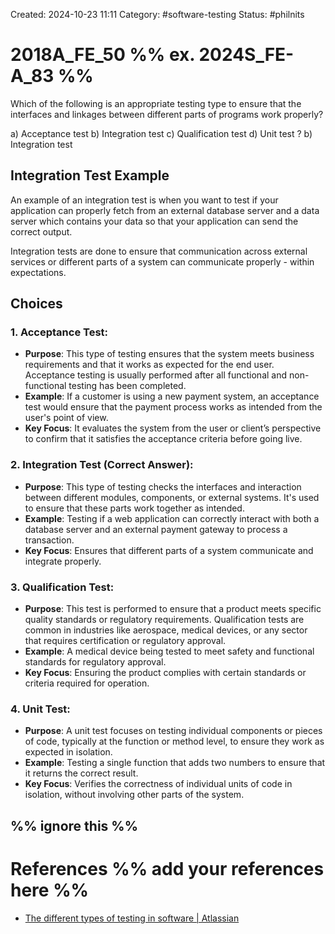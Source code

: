 Created: 2024-10-23 11:11
Category: #software-testing 
Status: #philnits



# 2018A_FE_50 %% ex. 2024S_FE-A_83 %%

Which of the following is an appropriate testing type to ensure that the interfaces and linkages between different parts of programs work properly?

a) Acceptance test
b) Integration test 
c) Qualification test
d) Unit test 
? 
b) Integration test 


## Integration Test Example

An example of an integration test is when you want to test if your application can properly fetch from an external database server and a data server which contains your data so that your application can send the correct output.

Integration tests are done to ensure that communication across external services or different parts of a system can communicate properly - within expectations.

## Choices 

### 1. **Acceptance Test**:

- **Purpose**: This type of testing ensures that the system meets business requirements and that it works as expected for the end user. Acceptance testing is usually performed after all functional and non-functional testing has been completed.
- **Example**: If a customer is using a new payment system, an acceptance test would ensure that the payment process works as intended from the user's point of view.
- **Key Focus**: It evaluates the system from the user or client’s perspective to confirm that it satisfies the acceptance criteria before going live.

### 2. **Integration Test** (Correct Answer):

- **Purpose**: This type of testing checks the interfaces and interaction between different modules, components, or external systems. It's used to ensure that these parts work together as intended.
- **Example**: Testing if a web application can correctly interact with both a database server and an external payment gateway to process a transaction.
- **Key Focus**: Ensures that different parts of a system communicate and integrate properly.

### 3. **Qualification Test**:

- **Purpose**: This test is performed to ensure that a product meets specific quality standards or regulatory requirements. Qualification tests are common in industries like aerospace, medical devices, or any sector that requires certification or regulatory approval.
- **Example**: A medical device being tested to meet safety and functional standards for regulatory approval.
- **Key Focus**: Ensuring the product complies with certain standards or criteria required for operation.

### 4. **Unit Test**:

- **Purpose**: A unit test focuses on testing individual components or pieces of code, typically at the function or method level, to ensure they work as expected in isolation.
- **Example**: Testing a single function that adds two numbers to ensure that it returns the correct result.
- **Key Focus**: Verifies the correctness of individual units of code in isolation, without involving other parts of the system.


%% ignore this %%
---









# References %% add your references here %%
- [The different types of testing in software | Atlassian](https://www.atlassian.com/continuous-delivery/software-testing/types-of-software-testing)